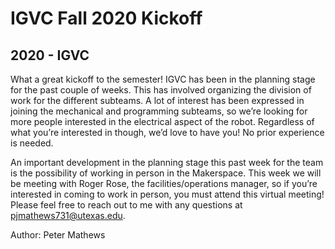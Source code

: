 # IGVC Fall 2020 Kickoff
## 2020 - IGVC

What a great kickoff to the semester! IGVC has been in the planning stage for the past couple of weeks. This has involved organizing the division of work for the different subteams. <!--more--> A lot of interest has been expressed in joining the mechanical and programming subteams, so we’re looking for more people interested in the electrical aspect of the robot. Regardless of what you’re interested in though, we’d love to have you! No prior experience is needed.

An important development in the planning stage this past week for the team is the possibility of working in person in the Makerspace. This week we will be meeting with Roger Rose, the facilities/operations manager, so if you’re interested in coming to work in person, you must attend this virtual meeting! Please feel free to reach out to me with any questions at pjmathews731@utexas.edu.

Author: Peter Mathews
